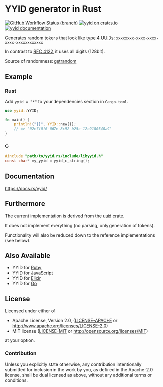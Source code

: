 # YYID generator in Rust 

[![GitHub Workflow Status (branch)](https://img.shields.io/github/workflow/status/asaaki/yyid.rs/Rust/master)](https://github.com/asaaki/yyid.rs/actions?query=workflow%3ARust)  [![yyid on crates.io](https://img.shields.io/crates/v/yyid.svg)](https://crates.io/crates/yyid) [![yyid documentation](https://docs.rs/yyid/badge.svg)](https://docs.rs/yyid/)

Generates random tokens that look like [type 4 UUIDs](https://en.wikipedia.org/wiki/Universally_unique_identifier#Version_4_.28random.29): `xxxxxxxx-xxxx-xxxx-xxxx-xxxxxxxxxxxx`

In contrast to [RFC 4122](https://tools.ietf.org/rfc/rfc4122.txt), it uses all digits (128bit).

Source of randomness: [getrandom](https://crates.io/crates/getrandom)

## Example

### Rust

Add `yyid = "*"` to your dependencies section in `Cargo.toml`.

```rust
use yyid::YYID;

fn main() {
    println!("{}", YYID::new());
    // => "02e7f0f6-067e-8c92-b25c-12c9180540a9"
}
```

### C

```c
#include "path/to/yyid.rs/include/libyyid.h"
const char* my_yyid = yyid_c_string();
```

## Documentation

<https://docs.rs/yyid/>

## Furthermore

The current implementation is derived from the [uuid](http://doc.rust-lang.org/uuid/uuid/index.html) crate.

It does not implement everything (no parsing, only generation of tokens).

Functionality will also be reduced down to the reference implementations (see below).

## Also Available

- YYID for [Ruby](https://github.com/janlelis/yyid.rb)
- YYID for [JavaScript](https://github.com/janlelis/yyid.js)
- YYID for [Elixir](https://github.com/janlelis/yyid.ex)
- YYID for [Go](https://github.com/janlelis/yyid.go)

## License

Licensed under either of

 * Apache License, Version 2.0, ([LICENSE-APACHE](LICENSE-APACHE) or http://www.apache.org/licenses/LICENSE-2.0)
 * MIT license ([LICENSE-MIT](LICENSE-MIT) or http://opensource.org/licenses/MIT)

at your option.

### Contribution

Unless you explicitly state otherwise, any contribution intentionally
submitted for inclusion in the work by you, as defined in the Apache-2.0
license, shall be dual licensed as above, without any additional terms or
conditions.
